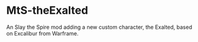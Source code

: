 # MtS-theExalted
An Slay the Spire mod adding a new custom character, the Exalted, based on Excalibur from Warframe.
